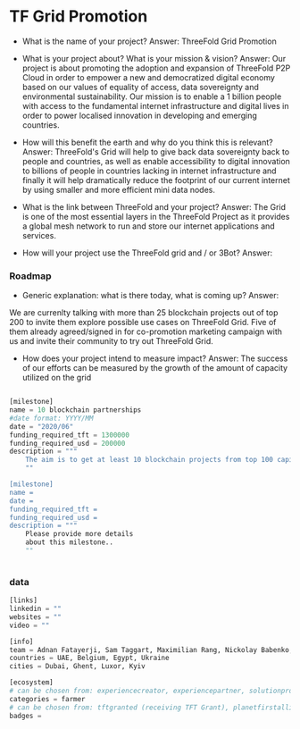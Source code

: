 # TF Grid Promotion
- What is the name of your project?
Answer: ThreeFold Grid Promotion

- What is your project about? What is your mission & vision?
Answer: Our project is about promoting the adoption and expansion of ThreeFold P2P Cloud in order to empower a new and democratized digital economy based on our values of equality of access, data sovereignty and environmental sustainability. Our mission is to enable a 1 billion people with access to the fundamental internet infrastructure and digital lives in order to power localised innovation in developing and emerging countries. 

- How will this benefit the earth and why do you think this is relevant? 
Answer: ThreeFold's Grid will help to give back data sovereignty back to people and countries, as well as enable accessibility to digital innovation to billions of people in countries lacking in internet infrastructure and finally it will help dramatically reduce the footprint of our current internet by using smaller and more efficient mini data nodes. 

- What is the link between ThreeFold and your project? 
Answer: The Grid is one of the most essential layers in the ThreeFold Project as it provides a global mesh network to run and store our internet applications and services.

- How will your project use the ThreeFold grid and / or 3Bot?
Answer:



### Roadmap

- Generic explanation: what is there today, what is coming up?
Answer: 

We are currenlty talking with more than 25 blockchain projects out of top 200 to invite them explore possible use cases on ThreeFold Grid. Five of them already agreed/signed in for co-promotion marketing campaign with us and invite their community to try out ThreeFold Grid. 

- How does your project intend to measure impact?
Answer:
The success of our efforts can be measured by the growth of the amount of capacity utilized on the grid

```python

[milestone]
name = 10 blockchain partnerships
#date format: YYYY/MM 
date = "2020/06"
funding_required_tft = 1300000
funding_required_usd = 200000
description = """
    The aim is to get at least 10 blockchain projects from top 100 capitalization list to use ThreeFold Grid and promote ThreeFold to their respective audiences
    ""

[milestone]
name = 
date =
funding_required_tft = 
funding_required_usd = 
description = """
    Please provide more details
    about this milestone..
    ""
    
```

### data

```python
[links]
linkedin = ""
websites = ""
video = ""

[info]
team = Adnan Fatayerji, Sam Taggart, Maximilian Rang, Nickolay Babenko, Gloria Anne 
countries = UAE, Belgium, Egypt, Ukraine
cities = Dubai, Ghent, Luxor, Kyiv

[ecosystem]
# can be chosen from: experiencecreator, experiencepartner, solutionprovider, farmer, systemintegrator
categories = farmer
# can be chosen from: tftgranted (receiving TFT Grant), planetfirstalliance (memeber of Planet First Alliance)
badges = 

```
